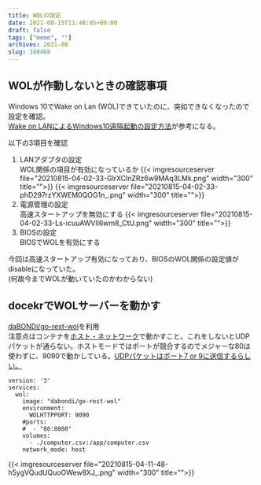 ```yaml
---
title: WOLの設定
date: 2021-08-15T11:48:05+09:00
draft: false
tags: ["memo", ""]
archives: 2021-08
slug: 188468
---
```

## WOLが作動しないときの確認事項
Windows 10でWake on Lan (WOL)できていたのに、突如できなくなったので設定を確認。  
[Wake on LANによるWindows10遠隔起動の設定方法](https://n-archives.net/software/nwol/wol-pc-setting/)が参考になる。  

以下の3項目を確認
1. LANアダプタの設定  
WOL関係の項目が有効になっているか
{{< imgresourceserver file="20210815-04-02-33-GlrXClnZRz6w9MAq3LMk.png" width="300" title="">}}
{{< imgresourceserver file="20210815-04-02-33-phD297rzYXWEM0QOG1n_.png" width="300" title="">}}
2. 電源管理の設定  
高速スタートアップを無効にする
{{< imgresourceserver file="20210815-04-02-33-Ls-icuuAWVlI6wm8_CtU.png" width="300" title="">}}
3. BIOSの設定  
BIOSでWOLを有効にする

今回は高速スタートアップ有効になっており、BIOSのWOL関係の設定値がdisableになっていた。  
(何故今までWOLが動いていたのかわからない)

## docekrでWOLサーバーを動かす
[daBONDi/go-rest-wol](https://github.com/dabondi/go-rest-wol)を利用  
注意点はコンテナを[ホスト・ネットワーク](https://docs.docker.jp/network/host.html)で動かすこと。これをしないとUDPパケットが通らない。ホストモードではポートが競合するのでメジャーな80は使わずに、9090で動かしている。[UDPパケットはポート7 or 9に送信するらしい。](https://ja.wikipedia.org/wiki/Wake-on-LAN)
```
version: '3'
services:
  wol:
    image: "dabondi/go-rest-wol"
    environment: 
      WOLHTTPPORT: 9090
    #ports:
    #  - "80:8080"
    volumes:
      - ./computer.csv:/app/computer.csv
    network_mode: host
```
{{< imgresourceserver file="20210815-04-11-48-h5ygVQudUQuoOWew8XJ_.png" width="300" title="">}}
